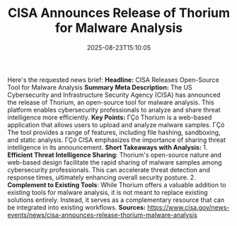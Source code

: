 ﻿---
title: "CISA Announces Release of Thorium for Malware Analysis "
date: "2025-08-23T15:10:05"
category: "Markets"
summary: ""
slug: "cisa announces release of thorium for malware analysis "
source_urls:
  - "https://www.cisa.gov/news-events/news/cisa-announces-release-thorium-malware-analysis"
seo:
  title: "CISA Announces Release of Thorium for Malware Analysis  | Hash n Hedge"
  description: ""
  keywords: ["news", "markets", "brief"]
---
Here's the requested news brief:  **Headline:** CISA Releases Open-Source Tool for Malware Analysis  **Summary Meta Description:** The US Cybersecurity and Infrastructure Security Agency (CISA) has announced the release of Thorium, an open-source tool for malware analysis. This platform enables cybersecurity professionals to analyze and share threat intelligence more efficiently.  **Key Points:**  ΓÇó Thorium is a web-based application that allows users to upload and analyze malware samples. ΓÇó The tool provides a range of features, including file hashing, sandboxing, and static analysis. ΓÇó CISA emphasizes the importance of sharing threat intelligence in its announcement.  **Short Takeaways with Analysis:**  1. **Efficient Threat Intelligence Sharing**: Thorium's open-source nature and web-based design facilitate the rapid sharing of malware samples among cybersecurity professionals. This can accelerate threat detection and response times, ultimately enhancing overall security posture. 2. **Complement to Existing Tools**: While Thorium offers a valuable addition to existing tools for malware analysis, it is not meant to replace existing solutions entirely. Instead, it serves as a complementary resource that can be integrated into existing workflows.  **Sources:**  https://www.cisa.gov/news-events/news/cisa-announces-release-thorium-malware-analysis 
